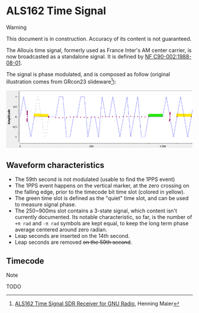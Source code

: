 # ALS162 Time Signal
> [!WARNING]
> This document is in construction. Accuracy of its content is not guaranteed.

The Allouis time signal, formerly used as France Inter's AM center carrier, is now broadcasted as a standalone signal. It is defined by [NF C90-002:1988-08-01](https://www.boutique.afnor.org/fr-fr/norme/nf-c90002/radiodiffusion-et-telecommunication-systeme-de-diffusion-de-donnees-compati/fa034344/5651).

The signal is phase modulated, and is composed as follow (original illustration comes from GRcon23 slideware[^1]):

![ALS162 Waveform](als162_waveform.png)

## Waveform characteristics
  - The 59th second is not modulated (usable to find the 1PPS event)
  - The 1PPS event happens on the vertical marker, at the zero crossing on the falling edge, prior to the timecode bit time slot (colored in yellow).
  - The green time slot is defined as the "quiet" time slot, and can be used to measure signal phase.
  - The 250~900ms slot contains a 3-state signal, which content isn't currently documented. Its notable characteristic, so far, is the number of `+π rad` and `-π rad` symbols are kept equal, to keep the long term phase average centered around zero radian.
  - Leap seconds are inserted on the 14th second.
  - Leap seconds are removed ~~on the 59th second~~.

## Timecode
> [!NOTE]
> TODO

[^1]: [ALS162 Time Signal SDR Receiver for GNU Radio](https://events.gnuradio.org/event/21/contributions/415/attachments/139/320/ALS162_slides_henningM1r.pdf), Henning Maier
